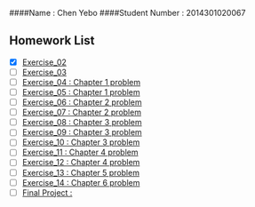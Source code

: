 ####Name : Chen Yebo
####Student Number : 2014301020067
## Homework List
* [x] [Exercise_02](https://github.com/whucyb/computational_physics_N2014301020067/blob/master/Exercise_02/Exercise_02.md)
* [ ] [Exercise_03](https://github.com/whucyb/computational_physics_N2014301020067/blob/master/Exercise_03/Exercise_03.md)
* [ ] [Exercise_04 : Chapter 1 problem ]()
* [ ] [Exercise_05 : Chapter 1 problem ]()
* [ ] [Exercise_06 : Chapter 2 problem ]()
* [ ] [Exercise_07 : Chapter 2 problem ]()
* [ ] [Exercise_08 : Chapter 3 problem ]()
* [ ] [Exercise_09 : Chapter 3 problem ]()
* [ ] [Exercise_10 : Chapter 3 problem ]()
* [ ] [Exercise_11 : Chapter 4 problem ]()
* [ ] [Exercise_12 : Chapter 4 problem ]()
* [ ] [Exercise_13 : Chapter 5 problem ]()
* [ ] [Exercise_14 : Chapter 6 problem ]()
* [ ] [Final Project : ]()
